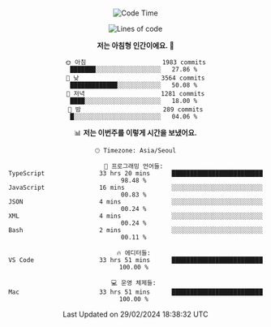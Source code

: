 <div align="center">

<br />

 <!--START_SECTION:waka-->
![Code Time](http://img.shields.io/badge/Code%20Time-2%2C171%20hrs%2011%20mins-blue)

![Lines of code](https://img.shields.io/badge/%EC%A0%80%EB%8A%94%20%EC%97%AC%ED%83%9C%EA%B9%8C%EC%A7%80%20-4.0%20million%20%EC%A4%84%EC%9D%98%20%EC%BD%94%EB%93%9C%EB%A5%BC%20%EC%9E%91%EC%84%B1%ED%96%88%EC%96%B4%EC%9A%94.-blue)

**저는 아침형 인간이에요. 🐤** 

```text
🌞 아침                     1983 commits        ███████░░░░░░░░░░░░░░░░░░   27.86 % 
🌆 낮　                     3564 commits        █████████████░░░░░░░░░░░░   50.08 % 
🌃 저녁                     1281 commits        ████░░░░░░░░░░░░░░░░░░░░░   18.00 % 
🌙 밤　                     289 commits         █░░░░░░░░░░░░░░░░░░░░░░░░   04.06 % 
```


📊 **저는 이번주를 이렇게 시간을 보냈어요.** 

```text
🕑︎ Timezone: Asia/Seoul

💬 프로그래밍 언어들: 
TypeScript               33 hrs 20 mins      █████████████████████████   98.48 % 
JavaScript               16 mins             ░░░░░░░░░░░░░░░░░░░░░░░░░   00.83 % 
JSON                     4 mins              ░░░░░░░░░░░░░░░░░░░░░░░░░   00.24 % 
XML                      4 mins              ░░░░░░░░░░░░░░░░░░░░░░░░░   00.24 % 
Bash                     2 mins              ░░░░░░░░░░░░░░░░░░░░░░░░░   00.11 % 

🔥 에디터들: 
VS Code                  33 hrs 51 mins      █████████████████████████   100.00 % 

💻 운영 체제들: 
Mac                      33 hrs 51 mins      █████████████████████████   100.00 % 
```


 Last Updated on 29/02/2024 18:38:32 UTC
<!--END_SECTION:waka-->

</div>
